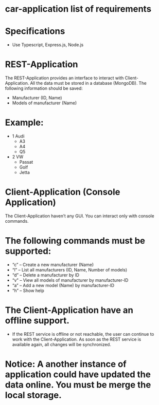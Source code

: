 # car-application list of requirements

# Specifications
- Use Typescript, Express.js, Node.js


# REST-Application
The REST-Application provides an interface to interact with Client-Application.
All the data must be stored in a database (MongoDB).
The following information should be saved:
- Manufacturer (ID, Name)
- Models of manufacturer (Name)
# Example:
- 1 Audi
     - A3
     - A4
     - Q5
- 2 VW
    - Passat
    - Golf
    - Jetta

# Client-Application (Console Application)
The Client-Application haven’t any GUI.
You can interact only with console commands.

# The following commands must be supported:
- “c” – Create a new manufacturer (Name)
- “l” – List all manufacturers (ID, Name, Number of models)
- “d” – Delete a manufacturer by ID
- “v" – View all models of manufacturer by manufacturer-ID
- “a” – Add a new model (Name) by manufacturer-ID
- “h” – Show help
 
# The Client-Application have an offline support.
- If the REST service is offline or not reachable, the user can continue to work with the Client-Application. As soon as the REST service is available again, all changes will be synchronized.
# Notice: A another instance of application could have updated the data online. You must be merge the local storage.
